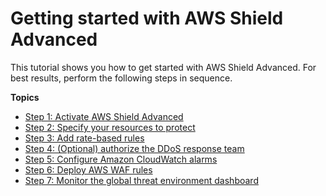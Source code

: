 # Getting started with AWS Shield Advanced<a name="getting-started-ddos"></a>

This tutorial shows you how to get started with AWS Shield Advanced\. For best results, perform the following steps in sequence\. 

**Topics**
+ [Step 1: Activate AWS Shield Advanced](enable-ddos-prem.md)
+ [Step 2: Specify your resources to protect](ddos-choose-resources.md)
+ [Step 3: Add rate\-based rules](ddos-get-started-rate-based-rules.md)
+ [Step 4: \(Optional\) authorize the DDoS response team](authorize-DRT.md)
+ [Step 5: Configure Amazon CloudWatch alarms](ddos-get-started-cloudwatch.md)
+ [Step 6: Deploy AWS WAF rules](deploy-waf-automations.md)
+ [Step 7: Monitor the global threat environment dashboard](monitor-global-dashboard.md)